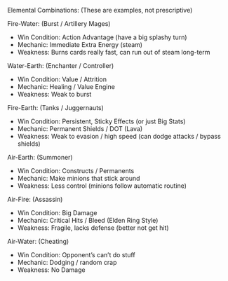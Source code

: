 Elemental Combinations: (These are examples, not prescriptive)

Fire-Water: (Burst / Artillery Mages)
- Win Condition: Action Advantage (have a big splashy turn) 
- Mechanic: Immediate Extra Energy (steam)
- Weakness: Burns cards really fast, can run out of steam long-term

Water-Earth: (Enchanter / Controller)
- Win Condition: Value / Attrition 
- Mechanic: Healing / Value Engine
- Weakness: Weak to burst

Fire-Earth: (Tanks / Juggernauts)
- Win Condition: Persistent, Sticky Effects (or just Big Stats)
- Mechanic: Permanent Shields / DOT (Lava)
- Weakness: Weak to evasion / high speed (can dodge attacks / bypass shields)

Air-Earth: (Summoner)
- Win Condition: Constructs / Permanents
- Mechanic: Make minions that stick around
- Weakness: Less control (minions follow automatic routine)

Air-Fire: (Assassin)
- Win Condition: Big Damage
- Mechanic: Critical Hits / Bleed (Elden Ring Style)  
- Weakness: Fragile, lacks defense (better not get hit)

Air-Water: (Cheating)
- Win Condition: Opponent’s can’t do stuff
- Mechanic: Dodging / random crap
- Weakness: No Damage